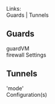 Links:  
Guards | Tunnels


<h2>Guards</h2>

guardVM  
firewall Settings  

<h2>Tunnels</h2>

'mode'  
Configuration(s)  

